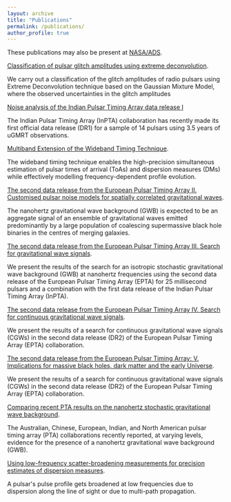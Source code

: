 ```yaml
---
layout: archive
title: "Publications"
permalink: /publications/
author_profile: true
---
```


These publications may also be present at [NASA/ADS](https://ui.adsabs.harvard.edu/search/p_=0&q=author%3A%22Arumugam%2C%20S.%22%20AND%20database%3Aastronomy&sort=date%20desc%2C%20bibcode%20desc).

[<large>Classification of pulsar glitch amplitudes using extreme deconvolution</large>](https://www.sciencedirect.com/science/article/abs/pii/S2214404822000799?via%3Dihub).
    
We carry out a classification of the glitch amplitudes of radio pulsars using Extreme Deconvolution technique based on the Gaussian Mixture Model, where the observed uncertainties in the glitch amplitudes 


[<large>Noise analysis of the Indian Pulsar Timing Array data release I</large>](https://journals.aps.org/prd/abstract/10.1103/PhysRevD.108.023008)

The Indian Pulsar Timing Array (InPTA) collaboration has recently made its first official data release (DR1) for a sample of 14 pulsars using 3.5 years of uGMRT observations. 


[<large>Multiband Extension of the Wideband Timing Technique</large>](https://academic.oup.com/mnras/article/527/1/213/7310865).

The wideband timing technique enables the high-precision simultaneous estimation of pulsar times of arrival (ToAs) and dispersion measures (DMs) while effectively modelling frequency-dependent profile evolution. 


[<large>The second data release from the European Pulsar Timing Array II. Customised pulsar noise models
for spatially correlated gravitational waves</large>](https://www.aanda.org/articles/aa/full_html/2023/10/aa46842-23/aa46842-23.html).

The nanohertz gravitational wave background (GWB) is expected to be an aggregate signal of an ensemble of gravitational waves emitted predominantly by a large population of coalescing supermassive black hole binaries in the centres of merging galaxies.




[<large>The second data release from the European Pulsar Timing Array III. Search for gravitational wave
signals</large>](https://www.aanda.org/articles/aa/abs/2023/10/aa46844-23/aa46844-23.html).

We present the results of the search for an isotropic stochastic gravitational wave background (GWB) at nanohertz frequencies using the second data release of the European Pulsar Timing Array (EPTA) for 25 millisecond pulsars and a combination with the first data release of the Indian Pulsar Timing Array (InPTA). 


[<large>The second data release from the European Pulsar Timing Array IV. Search for continuous gravitational
wave signals</large>](https://arxiv.org/abs/2306.16226).

We present the results of a search for continuous gravitational wave signals (CGWs) in the second data release (DR2) of the European Pulsar Timing Array (EPTA) collaboration. 


[<large>The second data release from the European Pulsar Timing Array: V. Implications for massive black holes,
dark matter and the early Universe</large>](https://arxiv.org/abs/2306.162271).

We present the results of a search for continuous gravitational wave signals (CGWs) in the second data release (DR2) of the European Pulsar Timing Array (EPTA) collaboration. 


[<large>Comparing recent PTA results on the nanohertz stochastic gravitational wave background</large>](https://arxiv.org/abs/2309.00693).

The Australian, Chinese, European, Indian, and North American pulsar timing array (PTA) collaborations recently reported, at varying levels, evidence for the presence of a nanohertz gravitational wave background (GWB).


[<large>Using low-frequency scatter-broadening measurements for precision estimates of dispersion measures</large>](https://arxiv.org/abs/2309.16765).

A pulsar's pulse profile gets broadened at low frequencies due to dispersion along the line of sight or due to multi-path propagation.

